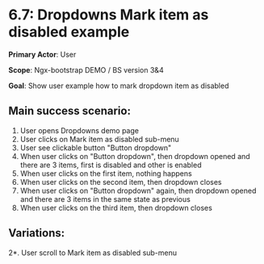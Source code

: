 6.7: Dropdowns Mark item as disabled example
=================================================
**Primary Actor**: User

**Scope**: Ngx-bootstrap DEMO / BS version 3&4

**Goal**: Show user example how to mark dropdown item as disabled

Main success scenario:
----------------------
1. User opens Dropdowns demo page
2. User clicks on Mark item as disabled sub-menu
3. User see clickable button "Button dropdown"
4. When user clicks on "Button dropdown", then dropdown opened and there are 3 items, first is disabled and other is enabled
5. When user clicks on the first item, nothing happens
6. When user clicks on the second item, then dropdown closes
7. When user clicks on "Button dropdown" again, then dropdown opened and there are 3 items in the same state as previous
8. When user clicks on the third item, then dropdown closes

Variations:
-----------
2*. User scroll to Mark item as disabled sub-menu
